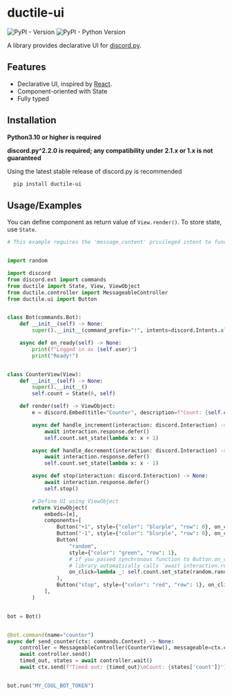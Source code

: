 
# ductile-ui

![PyPI - Version](https://img.shields.io/pypi/v/ductile-ui)
![PyPI - Python Version](https://img.shields.io/pypi/pyversions/ductile-ui)

A library provides declarative UI for [discord.py](https://github.com/Rapptz/discord.py).

## Features

- Declarative UI, inspired by [React](https://react.dev/).
- Component-oriented with State
- Fully typed

## Installation

**Python3.10 or higher is required**

**discord.py^2.2.0 is required; any compatibility under 2.1.x or 1.x is not guaranteed**

Using the latest stable release of discord.py is recommended

```bash
  pip install ductile-ui
```

## Usage/Examples

You can define component as return value of `View.render()`.
To store state, use `State`.

```python
# This example requires the 'message_content' privileged intent to function.


import random

import discord
from discord.ext import commands
from ductile import State, View, ViewObject
from ductile.controller import MessageableController
from ductile.ui import Button


class Bot(commands.Bot):
    def __init__(self) -> None:
        super().__init__(command_prefix="!", intents=discord.Intents.all())

    async def on_ready(self) -> None:
        print(f"Logged in as {self.user}")
        print("Ready!")


class CounterView(View):
    def __init__(self) -> None:
        super().__init__()
        self.count = State(0, self)

    def render(self) -> ViewObject:
        e = discord.Embed(title="Counter", description=f"Count: {self.count.get_state()}")

        async def handle_increment(interaction: discord.Interaction) -> None:
            await interaction.response.defer()
            self.count.set_state(lambda x: x + 1)

        async def handle_decrement(interaction: discord.Interaction) -> None:
            await interaction.response.defer()
            self.count.set_state(lambda x: x - 1)

        async def stop(interaction: discord.Interaction) -> None:
            await interaction.response.defer()
            self.stop()

        # Define UI using ViewObject
        return ViewObject(
            embeds=[e],
            components=[
                Button("+1", style={"color": "blurple", "row": 0}, on_click=handle_increment),
                Button("-1", style={"color": "blurple", "row": 0}, on_click=handle_decrement),
                Button(
                    "random",
                    style={"color": "green", "row": 1},
                    # if you passed synchronous function to Button.on_click,
                    # library automatically calls `await interaction.response.defer()`.
                    on_click=lambda _: self.count.set_state(random.randint(0, 100)),
                ),
                Button("stop", style={"color": "red", "row": 1}, on_click=stop),
            ],
        )


bot = Bot()


@bot.command(name="counter")
async def send_counter(ctx: commands.Context) -> None:
    controller = MessageableController(CounterView(), messageable=ctx.channel)
    await controller.send()
    timed_out, states = await controller.wait()
    await ctx.send(f"Timed out: {timed_out}\nCount: {states['count']}")


bot.run("MY_COOL_BOT_TOKEN")

```
